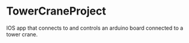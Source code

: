 # TowerCraneProject

IOS app that connects to and controls an arduino board connected to a tower crane.
